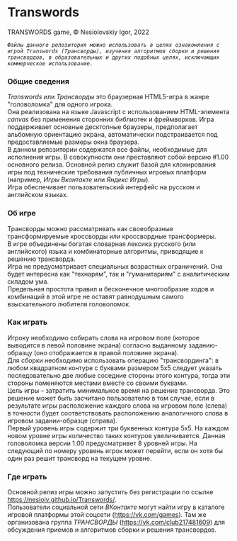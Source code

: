 ﻿# Transwords
TRANSWORDS game, © Nesiolovskiy Igor, 2022

_`Файлы данного репозитория можно использовать в целях ознакомления с игрой Transwords (Трансворды), изучения алгоритмов сборки и решения трансвордов, в образовательных и других подобных целях, исключающих коммерческое использование.`_

### Общие сведения
_Transwords_ или _Трансворды_ это браузерная HTML5-игра в жанре "головоломка" для одного игрока.  
Она реализована на языке Javascript с использованием HTML-элемента _canvas_ без применения сторонних библиотек и фреймворков.  Игра поддерживает основные десктопные браузеры,  предполагает альбомную ориентацию экрана, автоматически подстраивается под предоставляемые размеры окна браузера.  
В данном репозитории содержатся все файлы, необходимые для исполнения игры. В совокупности они преставляют собой версию #1.00 основного релиза. Основной релиз служит базой для клонирования игры под технические требования публичных игровых платформ (например, _Игры Вконтакте_ или _Яндекс Игры_).  
Игра обеспечивает пользовательский интерфейс на русском и английском языках.
### Об игре
Трансворды можно рассматривать как своеобразные трансформируемые кроссворды или кроссвордные трансформеры.  
В игре объединены богатая словарная лексика русского (или английского) языка и комбинаторные алгоритмы, приводящие к решению трансворда.  
Игра не предусматривает специальных возрастных ограничений. Она будет интересна как "технарям", так и "гуманитариям" с аналитическим складом ума.  
Предельная простота правил и бесконечное многообразие ходов и комбинаций в этой игре не оставят равнодушным  самого взыскательного любителя головоломок.
### Как играть
Игроку необходимо собирать слова на игровом поле (которое выводится в левой половине экрана) согласно выданному заданию-образцу (оно отображается в правой половине экрана).  
Для сборки необходимо использовать операцию "трансвординга": в любом квадратном контуре с буквами размером 5x5 следует указать последовательно две любые соседние стороны этого контура, тогда эти стороны поменяются местами вместе со своими буквами.  
Цель игры – затратить минимальное время на решение трансворда. Это решение может быть засчитано пользователю в том случае, если в результате игры расположение каждого слова на игровом поле (слева) в точности будет соответствовать расположению аналогичного слова в игровом задании-образце (справа).  
Первый уровень игры содержит три буквенных контура 5x5. На каждом новом уровне игры количество таких контуров увеличивается. Данная головоломка версии 1.00 предусматривет 8 уровней игры. На следующий по номеру уровень игрок может перейти, если он хотя бы один раз решит трансворд на текущем уровне.
### Где играть
Основной релиз игры можно запустить без регистрации по ссылке https://nesioiv.github.io/Transwords/.  
Пользователи социальной сети _ВКонтакте_ могут найти игру в каталоге игровой платформы этой соцсети (https://vk.com/games). Там же организована группа _ТРАНСВОРДЫ_ (https://vk.com/club217481609) для  обсуждения приемов и алгоритмов сборки и решения трансвордов.
### 
 
